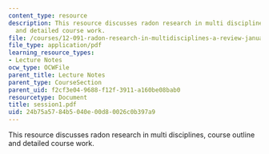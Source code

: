 ```yaml
---
content_type: resource
description: This resource discusses radon research in multi disciplines, course outline
  and detailed course work.
file: /courses/12-091-radon-research-in-multidisciplines-a-review-january-iap-2007/24b75a5784b5040e00d80026c0b397a9_session1.pdf
file_type: application/pdf
learning_resource_types:
- Lecture Notes
ocw_type: OCWFile
parent_title: Lecture Notes
parent_type: CourseSection
parent_uid: f2cf3e04-9688-f12f-3911-a160be08bab0
resourcetype: Document
title: session1.pdf
uid: 24b75a57-84b5-040e-00d8-0026c0b397a9
---
```

This resource discusses radon research in multi disciplines, course outline and detailed course work.

